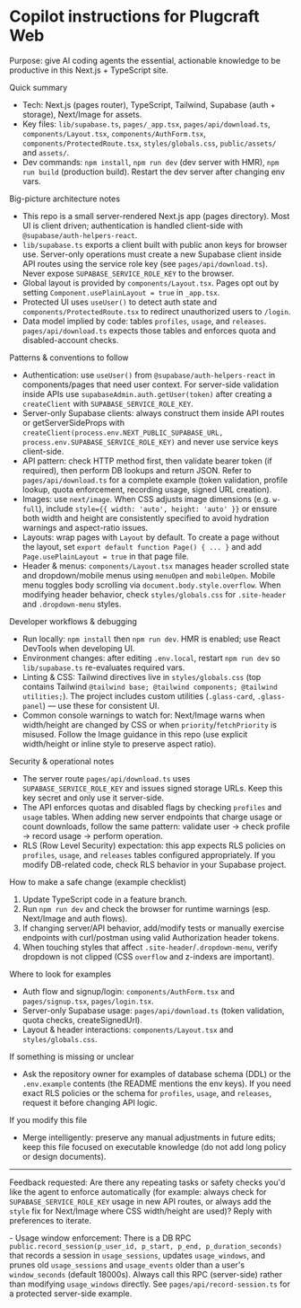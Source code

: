 # Copilot instructions for Plugcraft Web

Purpose: give AI coding agents the essential, actionable knowledge to be productive in this Next.js + TypeScript site.

Quick summary
- Tech: Next.js (pages router), TypeScript, Tailwind, Supabase (auth + storage), Next/Image for assets.
- Key files: `lib/supabase.ts`, `pages/_app.tsx`, `pages/api/download.ts`, `components/Layout.tsx`, `components/AuthForm.tsx`, `components/ProtectedRoute.tsx`, `styles/globals.css`, `public/assets/` and `assets/`.
- Dev commands: `npm install`, `npm run dev` (dev server with HMR), `npm run build` (production build). Restart the dev server after changing env vars.

Big-picture architecture notes
- This repo is a small server-rendered Next.js app (pages directory). Most UI is client driven; authentication is handled client-side with `@supabase/auth-helpers-react`.
- `lib/supabase.ts` exports a client built with public anon keys for browser use. Server-only operations must create a new Supabase client inside API routes using the service role key (see `pages/api/download.ts`). Never expose `SUPABASE_SERVICE_ROLE_KEY` to the browser.
- Global layout is provided by `components/Layout.tsx`. Pages opt out by setting `Component.usePlainLayout = true` in `_app.tsx`.
- Protected UI uses `useUser()` to detect auth state and `components/ProtectedRoute.tsx` to redirect unauthorized users to `/login`.
- Data model implied by code: tables `profiles`, `usage`, and `releases`. `pages/api/download.ts` expects those tables and enforces quota and disabled-account checks.

Patterns & conventions to follow
- Authentication: use `useUser()` from `@supabase/auth-helpers-react` in components/pages that need user context. For server-side validation inside APIs use `supabaseAdmin.auth.getUser(token)` after creating a `createClient` with `SUPABASE_SERVICE_ROLE_KEY`.
- Server-only Supabase clients: always construct them inside API routes or getServerSideProps with `createClient(process.env.NEXT_PUBLIC_SUPABASE_URL, process.env.SUPABASE_SERVICE_ROLE_KEY)` and never use service keys client-side.
- API pattern: check HTTP method first, then validate bearer token (if required), then perform DB lookups and return JSON. Refer to `pages/api/download.ts` for a complete example (token validation, profile lookup, quota enforcement, recording usage, signed URL creation).
- Images: use `next/image`. When CSS adjusts image dimensions (e.g. `w-full`), include `style={{ width: 'auto', height: 'auto' }}` or ensure both width and height are consistently specified to avoid hydration warnings and aspect-ratio issues.
- Layouts: wrap pages with `Layout` by default. To create a page without the layout, set `export default function Page() { ... }` and add `Page.usePlainLayout = true` in that page file.
- Header & menus: `components/Layout.tsx` manages header scrolled state and dropdown/mobile menus using `menuOpen` and `mobileOpen`. Mobile menu toggles body scrolling via `document.body.style.overflow`. When modifying header behavior, check `styles/globals.css` for `.site-header` and `.dropdown-menu` styles.

Developer workflows & debugging
- Run locally: `npm install` then `npm run dev`. HMR is enabled; use React DevTools when developing UI.
- Environment changes: after editing `.env.local`, restart `npm run dev` so `lib/supabase.ts` re-evaluates required vars.
- Linting & CSS: Tailwind directives live in `styles/globals.css` (top contains Tailwind `@tailwind base; @tailwind components; @tailwind utilities;`). The project includes custom utilities (`.glass-card`, `.glass-panel`) — use these for consistent UI.
- Common console warnings to watch for: Next/Image warns when width/height are changed by CSS or when `priority`/`fetchPriority` is misused. Follow the Image guidance in this repo (use explicit width/height or inline style to preserve aspect ratio).

Security & operational notes
- The server route `pages/api/download.ts` uses `SUPABASE_SERVICE_ROLE_KEY` and issues signed storage URLs. Keep this key secret and only use it server-side.
- The API enforces quotas and disabled flags by checking `profiles` and `usage` tables. When adding new server endpoints that charge usage or count downloads, follow the same pattern: validate user → check profile → record usage → perform operation.
- RLS (Row Level Security) expectation: this app expects RLS policies on `profiles`, `usage`, and `releases` tables configured appropriately. If you modify DB-related code, check RLS behavior in your Supabase project.

How to make a safe change (example checklist)
1. Update TypeScript code in a feature branch.
2. Run `npm run dev` and check the browser for runtime warnings (esp. Next/Image and auth flows).
3. If changing server/API behavior, add/modify tests or manually exercise endpoints with curl/postman using valid Authorization header tokens.
4. When touching styles that affect `.site-header`/`.dropdown-menu`, verify dropdown is not clipped (CSS `overflow` and z-indexs are important).

Where to look for examples
- Auth flow and signup/login: `components/AuthForm.tsx` and `pages/signup.tsx`, `pages/login.tsx`.
- Server-only Supabase usage: `pages/api/download.ts` (token validation, quota checks, createSignedUrl).
- Layout & header interactions: `components/Layout.tsx` and `styles/globals.css`.

If something is missing or unclear
- Ask the repository owner for examples of database schema (DDL) or the `.env.example` contents (the README mentions the env keys). If you need exact RLS policies or the schema for `profiles`, `usage`, and `releases`, request it before changing API logic.

If you modify this file
- Merge intelligently: preserve any manual adjustments in future edits; keep this file focused on executable knowledge (do not add long policy or design documents).

---
Feedback requested: Are there any repeating tasks or safety checks you'd like the agent to enforce automatically (for example: always check for `SUPABASE_SERVICE_ROLE_KEY` usage in new API routes, or always add the `style` fix for Next/Image where CSS width/height are used)? Reply with preferences to iterate.

\- Usage window enforcement: There is a DB RPC `public.record_session(p_user_id, p_start, p_end, p_duration_seconds)` that records a session in `usage_sessions`, updates `usage_windows`, and prunes old `usage_sessions` and `usage_events` older than a user's `window_seconds` (default 18000s). Always call this RPC (server-side) rather than modifying `usage_windows` directly. See `pages/api/record-session.ts` for a protected server-side example.